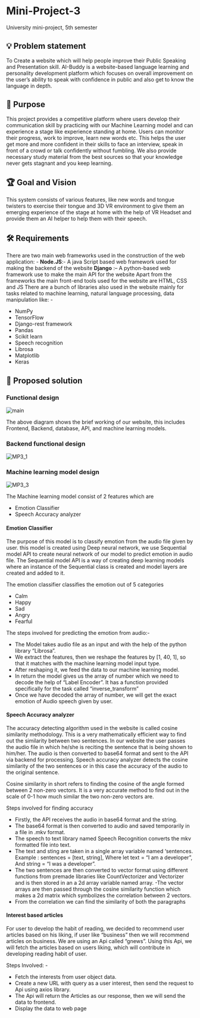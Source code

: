 # Mini-Project-3

University mini-project, 5th semester

## 💡 Problem statement

To Create a website which will help people improve their Public Speaking and Presentation skill.
AI-Buddy is a website-based language learning and personality development platform which focuses on overall improvement on the user’s ability to speak with confidence in public and also get to know the language in depth.

## 🎯 Purpose

This project provides a competitive platform where users develop their communication skill by practicing with our Machine Learning model and can experience a stage like experience standing at home. Users can monitor their progress, work to improve, learn new words etc. This helps the user get more and more confident in their skills to face an interview, speak in front of a crowd or talk confidently without fumbling. We also provide necessary study material from the best sources so that your knowledge never gets stagnant and you keep learning.

## 🏆 Goal and Vision
This system consists of various features, like new words and tongue twisters to exercise their tongue and 3D VR environment to give them an emerging experience of the stage at home with the help of VR Headset and provide them an AI helper to help them with their speech.

## 🛠 Requirements
There are two main web frameworks used in the construction of the web application: -
**Node.JS**:-  A java Script based web framework used for making the backend of the website
**Django** :– A python-based web framework use to make the main API for the website
Apart from the frameworks the main front-end tools used for the website are HTML, CSS and JS
There are a bunch of libraries also used in the website mainly for tasks related to machine learning, natural language processing, data manipulation like: -
- NumPy
- TensorFlow
- Django-rest framework
- Pandas
- Scikit learn
- Speech recognition
- Librosa
- Matplotlib
- Keras

## 📝 Proposed solution
### Functional design 
![main](https://user-images.githubusercontent.com/69458937/147550542-542d2e1f-e9fb-4b49-8216-c714b8bccfe2.jpg)

The above diagram shows the brief working of our website, this includes Frontend, Backend, database, API, and machine learning models.

### Backend functional design
![MP3_1](https://user-images.githubusercontent.com/69458937/147387568-0de1cf2e-a1a9-4580-80af-063c0a2b06f2.png)

### Machine learning model design
![MP3_3](https://user-images.githubusercontent.com/69458937/147387586-a660dfcc-feb3-4844-97c2-eda2de28b655.png)

The Machine learning model consist of 2 features which are
- Emotion Classifier
- Speech Accuracy analyzer

#### Emotion Classifier
The purpose of this model is to classify emotion from the audio file given by user. this model is created using Deep neural network, we use Sequential model API to create neural network of our model to predict emotion in audio file. The Sequential model API is a way of creating deep learning models where an instance of the Sequential class is created and model layers are created and added to it.

The emotion classifier classifies the emotion out of 5 categories
- Calm
- Happy
- Sad
- Angry
- Fearful

The steps involved for predicting the emotion from audio:-

- The Model takes audio file as an input and with the help of the python library “Librosa”. 
- We extract the features, then we reshape the features by [1, 40, 1], so that it matches with the machine learning model input type. 
- After reshaping it, we feed the data to our machine learning model. 
- In return the model gives us the array of number which we need to decode the help of “Label Encoder”. It has a function provided specifically for the task called “inverse_transform”
- Once we have decoded the array of number, we will get the exact emotion of Audio speech given by user.

#### Speech Accuracy analyzer
The accuracy detecting algorithm used in the website is called cosine similarity methodology. This is a very mathematically efficient way to find out the similarity between two sentences. In our website the user passes the audio file in which he/she is reciting the sentence that is being shown to him/her. The audio is then converted to base64 format and sent to the API via backend for processing. Speech accuracy analyzer detects the cosine similarity of the two sentences or in this case the accuracy of the audio to the original sentence. 

Cosine similarity in short refers to finding the cosine of the angle formed between 2 non-zero vectors. It is a very accurate method to find out in the scale of 0-1 how much similar the two non-zero vectors are.

Steps involved for finding accuracy
- Firstly, the API receives the audio in base64 format and the string. 
- The base64 format is then converted to audio and saved temporarily in a file in .mkv format. 
- The speech to text library named Speech Recognition converts the mkv formatted file into text. 
- The text and sting are taken in a single array variable named ‘sentences. Example : sentences = [text, string], Where let text = “I am a developer”, And string = “I was a developer”.
- The two sentences are then converted to vector format using different functions from premade libraries like CountVectorizer and Vectorizer and is then stored in an a 2d array variable named array.
-The vector arrays are then passed through the cosine similarity function which makes a 2d matrix which symbolizes the correlation between 2 vectors.
- From the correlation we can find the similarity of both the paragraphs

#### Interest based articles
For user to develop the habit of reading, we decided to recommend user articles based on his liking, if user like “business” then we will recommend articles on business. We are using an Api called “gnews”. Using this Api, we will fetch the articles based on users liking, which will contribute in developing reading habit of user. 

Steps Involved: - 
- Fetch the interests from user object data.
- Create a new URL with query as a user interest, then send the request to Api using axios library.
- The Api will return the Articles as our response, then we will send the data to frontend.
- Display the data to web page







